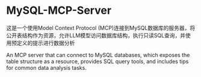 # MySQL-MCP-Server
这是一个使用Model Context Protocol (MCP)连接到MySQL数据库的服务器，将公开表结构作为资源，允许LLM模型访问数据库结构，执行只读SQL查询，并使用预定义的提示进行数据分析

An MCP server that can connect to MySQL databases, which exposes the table structure as a resource, provides SQL query tools, and includes tips for common data analysis tasks.
